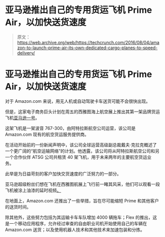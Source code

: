 # 亚马逊推出自己的专用货运飞机 Prime Air，以加快送货速度

> 原文：<https://web.archive.org/web/https://techcrunch.com/2016/08/04/amazon-to-launch-prime-air-its-own-dedicated-cargo-planes-to-speed-delivery/>

# 亚马逊推出自己的专用货运飞机 Prime Air，以加快送货速度

对于 Amazon.com 来说，用无人机或自动驾驶卡车送货可能不会很快出现。

但是，这家电子商务巨头计划在周五的西雅图海上航空展上推出其第一架品牌货运飞机[亚马逊一号](https://web.archive.org/web/20230322163744/http://phx.corporate-ir.net/phoenix.zhtml?c=176060&p=irol-newsArticle&ID=2193382)。

这架飞机是一架波音 767-300，由阿特拉斯航空公司运营，该公司是 Amazon.com 现有的航空货运服务提供商。

在活动开始前的一份新闻声明中，该公司全球运营高级副总裁戴夫·克拉克概述了一个更广阔的“航空运输网络”的计划。他透露，该公司将从阿特拉斯航空公司和另一个合作伙伴 ATSG 公司共租赁 40 架飞机，用于未来两年的主要航空货运业务。

此举是为日益苛刻的客户加快交货速度的广泛努力的一部分。

亚马逊超级粉丝们想在飞机在西雅图航展上飞行前一睹其风采，他们可以观看一段飞机被涂上油漆的延时视频[。](https://web.archive.org/web/20230322163744/https://www.youtube.com/watch?v=77OUxSW5Lcs&feature=youtu.be)

在地面上，Amazon.com 还推出了一些举措，旨在尽可能缩短 Prime 和其他客户的送货时间。

除其他外，这些努力包括为其运输卡车车队增加 4000 辆拖车；Flex 的推出，这是一个移动应用程序，允许经过审查的自由职业司机开始使用自己的车辆在 Amazon.com 送货；以及使用机器人技术和其他技术来加速包装和分拣。